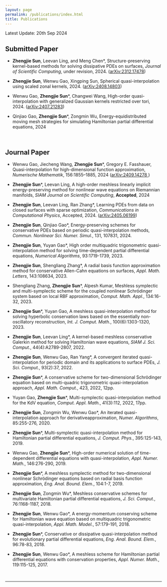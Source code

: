```yaml
---
layout: page
permalink: /publications/index.html
title: Publications
---
```


Latest Update: 20th Sep 2024

## Submitted Paper

- **Zhengjie Sun**, Leevan Ling, and Meng Chen\*, Structure-preserving kernel-based methods for solving dissipative PDEs on surfaces, *Journal of Scientific Computing*, under revision, 2024. ([arXiv:2312.17478](https://arxiv.org/abs/2312.17478))

- **Zhengjie Sun**, Wenwu Gao, Xingping Sun, Spherical quasi-interpolation using scaled zonal kernels, 2024. ([arXiv:2408.14803](https://arxiv.org/abs/2408.14803))

- Wenwu Gao, **Zhengjie Sun**\*, Changwei Wang, High-order quasi-interpolation with generalized Gaussian kernels restricted over tori, 2024. ([arXiv:2407.21283](https://arxiv.org/abs/2407.21283))
  
- Qinjiao Gao, **Zhengjie Sun**\*, Zongmin Wu, Energy-equidistributed moving mesh strategies for simulating Hamiltonian partial differential equations, 2024

  <br>

## Journal Paper
- Wenwu Gao, Jiecheng Wang, **Zhengjie Sun**\*, Gregory E. Fasshauer, Quasi-interpolation for high-dimensional function approximation, *Numerische Mathematik*, 156:1855–1885, 2024 ([arXiv:2409.14278
](https://arxiv.org/abs/2409.14278))

- **Zhengjie Sun**\*, Leevan Ling, A high-order meshless linearly implicit energy-preserving method for nonlinear wave equations on Riemannian manifolds, *SIAM Journal on Scientific Computing*, **Accepted**, 2024

- **Zhengjie Sun**, Leevan Ling, Ran Zhang\*, Learning PDEs from data on closed surfaces with sparse optimization, *Communications in Computational Physics*, Accepted, 2024. ([arXiv:2405.06199](https://arxiv.org/abs/2405.06199)) 

- **Zhengjie Sun**, Qinjiao Gao\*, Energy-preserving schemes for conservative PDEs based on periodic quasi-interpolation methods, *Commun. Nonlinear Sci. Numer. Simul.*, 131, 107831, 2024.

- **Zhengjie Sun**, Yuyan Gao\*, High order multiquadric trigonometric quasi-interpolation method for solving time-dependent partial differential equations, *Numerical Algorithms*, 93:1719-1739, 2023.

- **Zhengjie Sun**, Shengliang Zhang\*, A radial basis function approximation method for conservative Allen-Cahn equations on surfaces, *Appl. Math. Letters*, 143:108634, 2023.

- Shengliang Zhang, **Zhengjie Sun**\*, Alpesh Kumar, Meshless symplectic and multi-symplectic scheme for the coupled nonlinear Schrödinger system based on local RBF approximation, *Comput. Math. Appl.*, 134:16-32, 2023.

- **Zhengjie Sun**\*, Yuyan Gao, A meshless quasi-interpolation method for solving hyperbolic conservation laws based on the essentially non-oscillatory reconstruction, *Int. J. Comput. Math.*, 100(6):1303-1320, 2023.

- **Zhengjie Sun**, Leevan Ling\*, A kernel-based meshless conservative Galerkin method for solving Hamiltonian wave equations, *SIAM J. Sci. Comput.*, 44(4):A2789-2807, 2022.

- **Zhengjie Sun**, Wenwu Gao, Ran Yang\*, A convergent iterated quasi-interpolation for periodic domain and its applications to surface PDEs, *J. Sci. Comput.*, 93(2):37, 2022.

- **Zhengjie Sun**\*, A conservative scheme for two-dimensional Schrödinger equation based on multi-quadric trigonometric quasi-interpolation approach, *Appl. Math. Comput.*, 423, 2022, 12pp.

- Yuyan Gao, **Zhengjie Sun**\*, Multi-symplectic quasi-interpolation method for the KdV equation, *Comput. Appl. Math.*, 41(3):112, 2022, 17pp.

- **Zhengjie Sun**, Zongmin Wu, Wenwu Gao\*, An iterated quasi-interpolation approach for derivativeapproximation, *Numer. Algorithms*, 85:255-276, 2020.

- **Zhengjie Sun**\*, Multi-symplectic quasi-interpolation method for Hamiltonian partial differential equations, *J. Comput. Phys.*, 395:125-143, 2019.

- Wenwu Gao, **Zhengjie Sun**\*, High-order numerical solution of time-dependent differential equations with quasi-interpolation, *Appl. Numer. Math.*, 146:276-290, 2019.

- **Zhengjie Sun**\*, A meshless symplectic method for two-dimensional nonlinear Schrödinger equations based on radial basis function approximation, *Eng. Anal. Bound. Elem.*, 104:1-7, 2019.

- **Zhengjie Sun**, Zongmin Wu\*, Meshless conservative schemes for multivariate Hamiltonian partial differential equations, *J. Sci. Comput.*, 76:1168-1187, 2018.

- **Zhengjie Sun**, Wenwu Gao\*, A energy-momentum conserving scheme for Hamiltonian wave equation based on multiquadric trigonometric quasi-interpolation, *Appl. Math. Model.*, 57:179-191, 2018.

- **Zhengjie Sun**\*, Conservative or dissipative quasi-interpolation method for evolutionary partial differential equations, *Eng. Anal. Bound. Elem.*, 96:78-83, 2018.

- **Zhengjie Sun**, Wenwu Gao\*, A meshless scheme for Hamiltonian partial differential equations with conservation properties, *Appl. Numer. Math.*, 119:115-125, 2017.

  <br>

---


